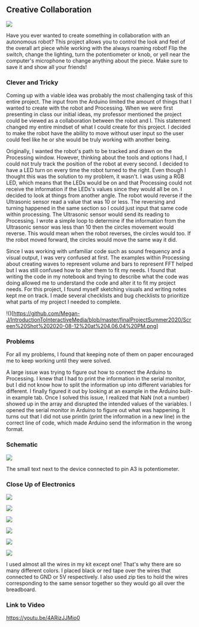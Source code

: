 ## Creative Collaboration

![](https://github.com/Megan-J/IntroductionToInteractiveMedia/blob/master/finalProjectSummer2020/Title%20photo.JPG)

Have you ever wanted to create something in collaboration with an autonomous robot? This project allows you to control the look and feel of the overall art piece while working with the always roaming robot! Flip the switch, change the lighting, turn the potentiometer or knob, or yell near the computer's microphone to change anything about the piece. Make sure to save it and show all your friends!

### Clever and Tricky

Coming up with a viable idea was probably the most challenging task of this entire project. The input from the Arduino limited the amount of things that I wanted to create with the robot and Processing. When we were first presenting in class our initial ideas, my professor mentioned the project could be viewed as a collaboration between the robot and I. This statement changed my entire mindset of what I could create for this project. I decided to make the robot have the ability to move without user input so the user could feel like he or she would be truly working with another being. 

Originally, I wanted the robot's path to be tracked and drawn on the Processing window. However, thinking about the tools and options I had, I could not truly track the position of the robot at every second. I decided to have a LED turn on every time the robot turned to the right. Even though I thought this was the solution to my problem, it wasn't. I was using a RGB LED, which means that the LEDs would be on and that Processing could not receive the information if the LEDs's values since they would all be on. I decided to look at things from another angle. The robot would reverse if the Ultrasonic sensor read a value that was 10 or less. The reversing and turning happened in the same section so I could just input that same code within processing. The Ultrasonic sensor would send its reading to Processing. I wrote a simple loop to determine if the information from the Ultrasonic sensor was less than 10 then the circles movement would reverse. This would mean when the robot reverses, the circles would too. If the robot moved forward, the circles would move the same way it did. 

Since I was working with unfamiliar code such as sound frequency and a visual output, I was very confused at first. The examples within Processing about creating waves to represent volume and bars to represent FFT helped but I was still confused how to alter them to fit my needs. I found that writing the code in my notebook and trying to describe what the code was doing allowed me to understand the code and alter it to fit my project needs. For this project, I found myself sketching visuals and writing notes kept me on track. I made several checklists and bug checklists to prioritize what parts of my project I needed to complete. 

!()[https://github.com/Megan-J/IntroductionToInteractiveMedia/blob/master/finalProjectSummer2020/Screen%20Shot%202020-08-12%20at%204.06.04%20PM.png]

### Problems

For all my problems, I found that keeping note of them on paper encouraged me to keep working until they were solved. 

A large issue was trying to figure out how to connect the Arduino to Processing. I knew that I had to print the information in the serial monitor, but I did not know how to split the information up into different variables for different. I finally figured it out by looking at an example in the Arduino built-in example tab. Once I solved this issue, I realized that NaN (not a number) showed up in the array and disrupted the intended values of the variables. I opened the serial monitor in Arduino to figure out what was happening. It turns out that I did not use println (print the information in a new line) in the correct line of code, which made Arduino send the information in the wrong format. 

### Schematic

![](https://github.com/Megan-J/IntroductionToInteractiveMedia/blob/master/finalProjectSummer2020/finalSchematic.jpg)

The small text next to the device connected to pin A3 is potentiometer.

### Close Up of Electronics

![](https://github.com/Megan-J/IntroductionToInteractiveMedia/blob/master/finalProjectSummer2020/close%20up.JPG)

![](https://github.com/Megan-J/IntroductionToInteractiveMedia/blob/master/finalProjectSummer2020/close%20up%202.JPG)

![](https://github.com/Megan-J/IntroductionToInteractiveMedia/blob/master/finalProjectSummer2020/angle.JPG)

![](https://github.com/Megan-J/IntroductionToInteractiveMedia/blob/master/finalProjectSummer2020/angle%202.JPG)

![](https://github.com/Megan-J/IntroductionToInteractiveMedia/blob/master/finalProjectSummer2020/wires.JPG)

![](https://github.com/Megan-J/IntroductionToInteractiveMedia/blob/master/finalProjectSummer2020/bottom.JPG)

I used almost all the wires in my kit except one! That's why there are so many different colors. I placed black or red tape over the wires that connected to GND or 5V respectively. I also used zip ties to hold the wires corresponding to the same sensor together so they would go all over the breadboard.

### Link to Video

https://youtu.be/4ARizJJMio0

